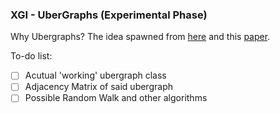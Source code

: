 ### XGI - UberGraphs (Experimental Phase)

Why Ubergraphs? The idea spawned from [here](https://github.com/xgi-org/xgi/discussions/679) and this [paper](https://arxiv.org/abs/1704.05547).

To-do list:

- [ ] Acutual 'working' ubergraph class
- [ ] Adjacency Matrix of said ubergraph
- [ ] Possible Random Walk and other algorithms